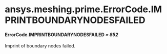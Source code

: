 # ansys.meshing.prime.ErrorCode.IMPRINTBOUNDARYNODESFAILED



#### ErrorCode.IMPRINTBOUNDARYNODESFAILED *= 852*

Imprint of boundary nodes failed.

<!-- !! processed by numpydoc !! -->
